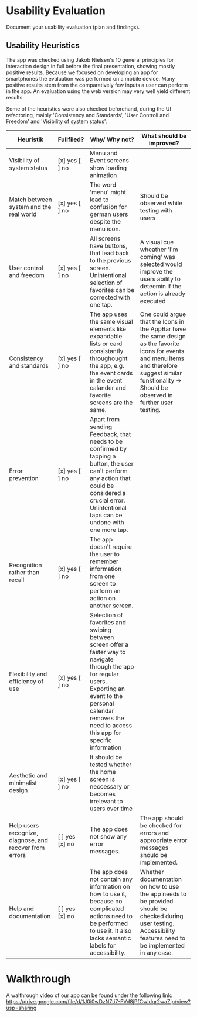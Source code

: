 # Usability Evaluation
Document your usability evaluation (plan and findings).

## Usability Heuristics

The app was checked using Jakob Nielsen's 10 general principles for interaction design in full before the final presentation, showing mostly positive results. Because we focused on developing an app for smartphones the evaluation was performed on a mobile device.
Many positive results stem from the comparatively few inputs a user can perform in the app.
An evaluation using the web version may very well yield different results.

Some of the heuristics were also checked beforehand, during the UI refactoring, mainly 'Consistency and Standards', 'User Controll and Freedom' and 'Visibility of system status'.
 
| Heuristik | Fullfiled? |Why/ Why not? | What should be improved? |
|-----------|----------|-------------|------------------------------------|
| Visibility of system status | [x] yes [ ] no | Menu and Event screens show loading animation | |
| Match between system and the real world | [x] yes [ ] no | The word 'menu' might lead to confusion for german users despite the menu icon.| Should be observed while testing with users |
| User control and freedom | [x] yes [ ] no | All screens have buttons, that lead back to the previous screen. Unintentional selection of favorites can be corrected with one tap. | A visual cue wheather 'I'm coming' was selected would improve the users ability to deteemin if the action is already executed |
| Consistency and standards | [x] yes [ ] no | The app uses the same visual elements like expandable lists or card consistantly throughought the app, e.g. the event cards in the event calander and favorite screens are the same. | One could argue that the Icons in the AppBar have the same design as the favorite icons for events and menu items and therefore suggest similar funktionality -> Should be observed in further user testing. |
| Error prevention | [x] yes [ ] no | Apart from sending Feedback, that needs to be confirmed by tapping a button, the user can't perform any action that could be considered a crucial error. Unintentional taps can be undone with one more tap. | |
| Recognition rather than recall | [x] yes [ ] no | The app doesn't require the user to remember information from one screen to perform an action on another screen. | |
| Flexibility and efficiency of use | [x] yes [ ] no | Selection of favorites and swiping between screen offer a faster way to navigate through the app for regular users. Exporting an event to the personal calendar removes the need to access this app for specific information | |
| Aesthetic and minimalist design | [x] yes [ ] no | It should be tested whether the home screen is neccessary or becomes irrelevant to users over time | |
| Help users recognize, diagnose, and recover from errors | [ ] yes [x] no | The app does not show any error messages. | The app should be checked for errors and appropriate error messages should be implemented. |
| Help and documentation | [ ] yes [x] no | The app does not contain any information on how to use it, because no complicated actions need to be performed to use it. It also lacks semantic labels for accessibility. | Whether documentation on how to use the app needs to be provided should be checked during user testing. Accessibility features need to be implemented in any case. |

# Walkthrough

A walthrough video of our app can be found under the following link:
https://drive.google.com/file/d/1J0i0wDzN7ti7-FVd8jPfCwIdqr2waZip/view?usp=sharing

